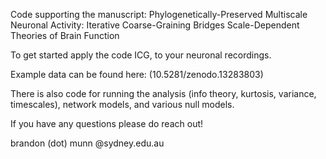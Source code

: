 Code supporting the manuscript: Phylogenetically-Preserved Multiscale Neuronal Activity: Iterative Coarse-Graining Bridges Scale-Dependent Theories of Brain Function


To get started apply the code ICG, to your neuronal recordings.

Example data can be found here: (10.5281/zenodo.13283803)

There is also code for running the analysis (info theory, kurtosis, variance, timescales), network models, and various null models.

If you have any questions please do reach out! 

brandon (dot) munn @sydney.edu.au
